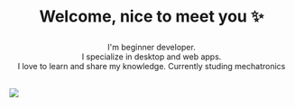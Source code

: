 <div align ="center">

<h1><p align="center">Welcome, nice to meet you ✨</p></h1>

<p align="center">I'm beginner developer.<br/>I specialize in desktop and web apps.<br> I love to learn and share my knowledge. Currently studing mechatronics<br></p><br/>

</div>

<img src="[https://i.imgur.com/weNbhGZ.png](https://i.pinimg.com/originals/39/82/8c/39828c7dab661d0a305b43744dd9745e.gif)https://i.pinimg.com/originals/39/82/8c/39828c7dab661d0a305b43744dd9745e.gif">
